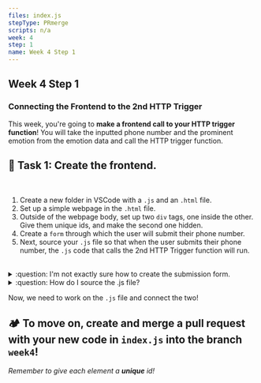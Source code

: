 ```yaml
---
files: index.js
stepType: PRmerge
scripts: n/a
week: 4
step: 1
name: Week 4 Step 1
---
```


## Week 4 Step 1

### Connecting the Frontend to the 2nd HTTP Trigger

This week, you're going to **make a frontend call to your HTTP trigger function**! You will take the inputted phone number and the prominent emotion from the emotion data and call the HTTP trigger function. 

## **:pencil: Task 1: Create the frontend.** <br>

</br>

1. Create a new folder in VSCode with a `.js` and an `.html` file.
2. Set up a simple webpage in the `.html` file.
3. Outside of the webpage body, set up two `div` tags, one inside the other. Give them unique ids, and make the second one hidden.
4. Create a `form` through which the user will submit their phone number.
5. Next, source your `.js` file so that when the user submits their phone number, the `.js` code that calls the 2nd HTTP Trigger function will run.

</br>

<details>
<summary>:question: I'm not exactly sure how to create the submission form.</summary>
  </br>

The form should look something like this:

```html

<form id="FILL_THIS_IN">

  <input type="text" name="phone" id="FILL_THIS_IN" accept="10" placeholder="FILL_THIS_IN">
  <input type="submit" value="FILL_THIS_IN" id="UNIQUE_ID_HERE"></input>

</form>

```

The first `<input>` tag creates a text input box (see `type="text"`?) where the user can enter their phone number.

The second `<input>` tag creates a submission button that, when clicked, makes the `.js` code (which we will create in a later step) run. This code will call the 2nd HTTP Trigger function you coded last week!

  <br>
</details>

<details>
<summary>:question: How do I source the .js file?</summary>
  </br>

The sourcing should look like this:

```html

<script src="https://ajax.googleapis.com/ajax/libs/jquery/1.11.3/jquery.min.js"></script>
<script>window.jQuery || document.write('<script src="../../assets/js/vendor/jquery.min.js"><\/script>')</script>
<script src="ENTER_JS_FILE_NAME" type="text/javascript"></script>

```

Now, once we complete the `.js` file, you will be able to connect your `html` and `js` code!

  <br>
</details>

Now, we need to work on the `.js` file and connect the two!

## **:camping: To move on, create and merge a pull request with your new code in `index.js` into the branch `week4`!**

_Remember to give each element a **unique** id!_
